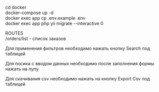 cd docker \
docker-compose up -d \
docker exec app cp .env.example .env \
docker exec app php yii migrate --interactive 0 


ROUTES \
/orders/list - список заказов

Для применения фильтров необходимо нажать кнопку Search под таблицей

Для посика с вводом данных необходимо после заполнения формы нажать на лупу

Для скачивания csv необходимо нажать на кнопку Export Csv под таблицей

